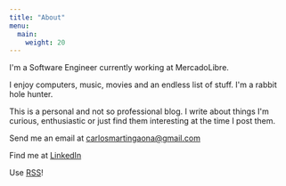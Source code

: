 ```yaml
---
title: "About"
menu:
  main:
    weight: 20
---
```



I'm a Software Engineer currently working at MercadoLibre. 

I enjoy computers, music, movies and an endless list of stuff. I'm a rabbit hole hunter.

This is a personal and not so professional blog. I write about things I'm curious, enthusiastic or just find them interesting at the time I post them.  

Send me an email at carlosmartingaona@gmail.com 

Find me at [LinkedIn](https://www.linkedin.com/in/cargaona/)

Use [RSS](/index.xml)! 

